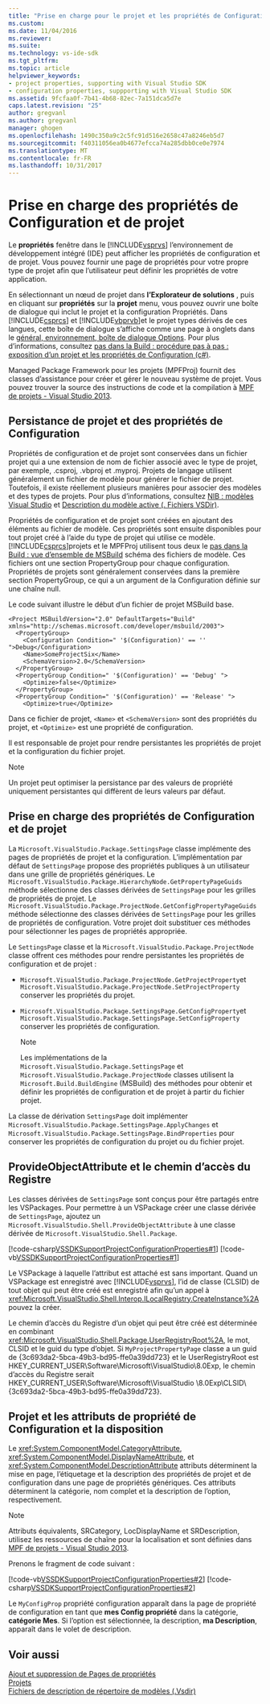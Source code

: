 ```yaml
---
title: "Prise en charge pour le projet et les propriétés de Configuration | Documents Microsoft"
ms.custom: 
ms.date: 11/04/2016
ms.reviewer: 
ms.suite: 
ms.technology: vs-ide-sdk
ms.tgt_pltfrm: 
ms.topic: article
helpviewer_keywords:
- project properties, supporting with Visual Studio SDK
- configuration properties, suppporting with Visual Studio SDK
ms.assetid: 9fcfaa0f-7b41-4b68-82ec-7a151dca5d7e
caps.latest.revision: "25"
author: gregvanl
ms.author: gregvanl
manager: ghogen
ms.openlocfilehash: 1490c350a9c2c5fc91d516e2658c47a8246eb5d7
ms.sourcegitcommit: f40311056ea0b4677efcca74a285dbb0ce0e7974
ms.translationtype: MT
ms.contentlocale: fr-FR
ms.lasthandoff: 10/31/2017
---
```

# <a name="support-for-project-and-configuration-properties"></a>Prise en charge des propriétés de Configuration et de projet
Le **propriétés** fenêtre dans le [!INCLUDE[vsprvs](../../code-quality/includes/vsprvs_md.md)] l’environnement de développement intégré (IDE) peut afficher les propriétés de configuration et de projet. Vous pouvez fournir une page de propriétés pour votre propre type de projet afin que l’utilisateur peut définir les propriétés de votre application.  
  
 En sélectionnant un nœud de projet dans **l’Explorateur de solutions** , puis en cliquant sur **propriétés** sur la **projet** menu, vous pouvez ouvrir une boîte de dialogue qui inclut le projet et la configuration Propriétés. Dans [!INCLUDE[csprcs](../../data-tools/includes/csprcs_md.md)] et [!INCLUDE[vbprvb](../../code-quality/includes/vbprvb_md.md)]et le projet types dérivés de ces langues, cette boîte de dialogue s’affiche comme une page à onglets dans le [général, environnement, boîte de dialogue Options](../../ide/reference/general-environment-options-dialog-box.md). Pour plus d’informations, consultez [pas dans la Build : procédure pas à pas : exposition d’un projet et les propriétés de Configuration (c#)](http://msdn.microsoft.com/en-us/d850d63b-25e2-4505-9f3d-eb038d7c1d0e).  
  
 Managed Package Framework pour les projets (MPFProj) fournit des classes d’assistance pour créer et gérer le nouveau système de projet. Vous pouvez trouver la source des instructions de code et la compilation à [MPF de projets - Visual Studio 2013](http://mpfproj12.codeplex.com/).  
  
## <a name="persistence-of-project-and-configuration-properties"></a>Persistance de projet et des propriétés de Configuration  
 Propriétés de configuration et de projet sont conservées dans un fichier projet qui a une extension de nom de fichier associé avec le type de projet, par exemple, .csproj, .vbproj et .myproj. Projets de langage utilisent généralement un fichier de modèle pour générer le fichier de projet. Toutefois, il existe réellement plusieurs manières pour associer des modèles et des types de projets. Pour plus d’informations, consultez [NIB : modèles Visual Studio](http://msdn.microsoft.com/en-us/141fccaa-d68f-4155-822b-27f35dd94041) et [Description du modèle active (. Fichiers VSDir)](../../extensibility/internals/template-directory-description-dot-vsdir-files.md).  
  
 Propriétés de configuration et de projet sont créées en ajoutant des éléments au fichier de modèle. Ces propriétés sont ensuite disponibles pour tout projet créé à l’aide du type de projet qui utilise ce modèle. [!INCLUDE[csprcs](../../data-tools/includes/csprcs_md.md)]projets et le MPFProj utilisent tous deux le [pas dans la Build : vue d’ensemble de MSBuild](http://msdn.microsoft.com/en-us/b588fd73-a45b-4706-908f-cc131bccfbde) schéma des fichiers de modèle. Ces fichiers ont une section PropertyGroup pour chaque configuration. Propriétés de projets sont généralement conservées dans la première section PropertyGroup, ce qui a un argument de la Configuration définie sur une chaîne null.  
  
 Le code suivant illustre le début d’un fichier de projet MSBuild base.  
  
```  
<Project MSBuildVersion="2.0" DefaultTargets="Build" xmlns="http://schemas.microsoft.com/developer/msbuild/2003">  
  <PropertyGroup>  
    <Configuration Condition=" '$(Configuration)' == '' ">Debug</Configuration>  
    <Name>SomeProjectSix</Name>  
    <SchemaVersion>2.0</SchemaVersion>  
  </PropertyGroup>  
  <PropertyGroup Condition=" '$(Configuration)' == 'Debug' ">  
    <Optimize>false</Optimize>  
  </PropertyGroup>  
  <PropertyGroup Condition=" '$(Configuration)' == 'Release' ">  
    <Optimize>true</Optimize>  
```  
  
 Dans ce fichier de projet, `<Name>` et `<SchemaVersion>` sont des propriétés du projet, et `<Optimize>` est une propriété de configuration.  
  
 Il est responsable de projet pour rendre persistantes les propriétés de projet et la configuration du fichier projet.  
  
> [!NOTE]
>  Un projet peut optimiser la persistance par des valeurs de propriété uniquement persistantes qui diffèrent de leurs valeurs par défaut.  
  
## <a name="support-for-project-and-configuration-properties"></a>Prise en charge des propriétés de Configuration et de projet  
 La `Microsoft.VisualStudio.Package.SettingsPage` classe implémente des pages de propriétés de projet et la configuration. L’implémentation par défaut de `SettingsPage` propose des propriétés publiques à un utilisateur dans une grille de propriétés génériques. Le `Microsoft.VisualStudio.Package.HierarchyNode.GetPropertyPageGuids` méthode sélectionne des classes dérivées de `SettingsPage` pour les grilles de propriétés de projet. Le `Microsoft.VisualStudio.Package.ProjectNode.GetConfigPropertyPageGuids` méthode sélectionne des classes dérivées de `SettingsPage` pour les grilles de propriétés de configuration. Votre projet doit substituer ces méthodes pour sélectionner les pages de propriétés appropriée.  
  
 Le `SettingsPage` classe et la `Microsoft.VisualStudio.Package.ProjectNode` classe offrent ces méthodes pour rendre persistantes les propriétés de configuration et de projet :  
  
-   `Microsoft.VisualStudio.Package.ProjectNode.GetProjectProperty`et `Microsoft.VisualStudio.Package.ProjectNode.SetProjectProperty` conserver les propriétés du projet.  
  
-   `Microsoft.VisualStudio.Package.SettingsPage.GetConfigProperty`et `Microsoft.VisualStudio.Package.SettingsPage.SetConfigProperty` conserver les propriétés de configuration.  
  
    > [!NOTE]
    >  Les implémentations de la `Microsoft.VisualStudio.Package.SettingsPage` et `Microsoft.VisualStudio.Package.ProjectNode` classes utilisent la `Microsoft.Build.BuildEngine` (MSBuild) des méthodes pour obtenir et définir les propriétés de configuration et de projet à partir du fichier projet.  
  
 La classe de dérivation `SettingsPage` doit implémenter `Microsoft.VisualStudio.Package.SettingsPage.ApplyChanges` et `Microsoft.VisualStudio.Package.SettingsPage.BindProperties` pour conserver les propriétés de configuration du projet ou du fichier projet.  
  
## <a name="provideobjectattribute-and-registry-path"></a>ProvideObjectAttribute et le chemin d’accès du Registre  
 Les classes dérivées de `SettingsPage` sont conçus pour être partagés entre les VSPackages. Pour permettre à un VSPackage créer une classe dérivée de `SettingsPage`, ajoutez un `Microsoft.VisualStudio.Shell.ProvideObjectAttribute` à une classe dérivée de `Microsoft.VisualStudio.Shell.Package`.  
  
 [!code-csharp[VSSDKSupportProjectConfigurationProperties#1](../../extensibility/internals/codesnippet/CSharp/support-for-project-and-configuration-properties_1.cs)]
 [!code-vb[VSSDKSupportProjectConfigurationProperties#1](../../extensibility/internals/codesnippet/VisualBasic/support-for-project-and-configuration-properties_1.vb)]  
  
 Le VSPackage à laquelle l’attribut est attaché est sans important. Quand un VSPackage est enregistré avec [!INCLUDE[vsprvs](../../code-quality/includes/vsprvs_md.md)], l’id de classe (CLSID) de tout objet qui peut être créé est enregistré afin qu’un appel à <xref:Microsoft.VisualStudio.Shell.Interop.ILocalRegistry.CreateInstance%2A> pouvez la créer.  
  
 Le chemin d’accès du Registre d’un objet qui peut être créé est déterminée en combinant <xref:Microsoft.VisualStudio.Shell.Package.UserRegistryRoot%2A>, le mot, CLSID et le guid du type d’objet. Si `MyProjectPropertyPage` classe a un guid de {3c693da2-5bca-49b3-bd95-ffe0a39dd723} et le UserRegistryRoot est HKEY_CURRENT_USER\Software\Microsoft\VisualStudio\8.0Exp, le chemin d’accès du Registre serait HKEY_CURRENT_USER\Software\Microsoft\VisualStudio \8.0Exp\CLSID\\{3c693da2-5bca-49b3-bd95-ffe0a39dd723}.  
  
## <a name="project-and-configuration-property-attributes-and-layout"></a>Projet et les attributs de propriété de Configuration et la disposition  
 Le <xref:System.ComponentModel.CategoryAttribute>, <xref:System.ComponentModel.DisplayNameAttribute>, et <xref:System.ComponentModel.DescriptionAttribute> attributs déterminent la mise en page, l’étiquetage et la description des propriétés de projet et de configuration dans une page de propriétés génériques. Ces attributs déterminent la catégorie, nom complet et la description de l’option, respectivement.  
  
> [!NOTE]
>  Attributs équivalents, SRCategory, LocDisplayName et SRDescription, utilisez les ressources de chaîne pour la localisation et sont définies dans [MPF de projets - Visual Studio 2013](http://mpfproj12.codeplex.com/).  
  
 Prenons le fragment de code suivant :  
  
 [!code-vb[VSSDKSupportProjectConfigurationProperties#2](../../extensibility/internals/codesnippet/VisualBasic/support-for-project-and-configuration-properties_2.vb)]
 [!code-csharp[VSSDKSupportProjectConfigurationProperties#2](../../extensibility/internals/codesnippet/CSharp/support-for-project-and-configuration-properties_2.cs)]  
  
 Le `MyConfigProp` propriété configuration apparaît dans la page de propriété de configuration en tant que **mes Config propriété** dans la catégorie, **catégorie Mes**. Si l’option est sélectionnée, la description, **ma Description**, apparaît dans le volet de description.  
  
## <a name="see-also"></a>Voir aussi  
 [Ajout et suppression de Pages de propriétés](../../extensibility/adding-and-removing-property-pages.md)   
 [Projets](../../extensibility/internals/projects.md)   
 [Fichiers de description de répertoire de modèles (.Vsdir)](../../extensibility/internals/template-directory-description-dot-vsdir-files.md)